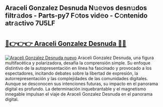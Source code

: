 ## Araceli Gonzalez Desnuda N𝚞𝚎vos desn𝚞dos filtr𝚊dos - Parts-py7 F𝚘tos vid𝚎o - C𝚘ntenido atr𝚊ctivo 7U5LF

# <h2><a href="http://mbdj97f.tromn.icu/?c=Araceli+Gonzalez+Desnuda">🔗👉👉👉 Araceli Gonzalez Desnuda 🔗🔗</a></h2>

[![Araceli Gonzalez Desnuda nuevo](https://i.imgur.com/pEAQMta.gif)](http://mbdj97f.tromn.icu/?c=Araceli+Gonzalez+Desnuda)
Araceli Gonzalez Desnuda, una figura multifacética y polarizadora, desafía la comprensión simple. Su enfoque distintivo de la autopresentación en línea ha fascinado y provocado a los espectadores, incitando debates sobre la libertad de expresión, la autorrepresentación y las complejidades de las comunidades digitales. Aunque se desconocen sus intenciones futuras, su impacto en el panorama digital es profundo. La determinación inquebrantable y el magnetismo innegable impulsan el viaje de Araceli Gonzalez Desnuda en el panorama digital.
